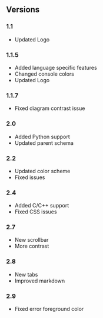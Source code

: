 ## Versions

### 1.1

- Updated Logo

### 1.1.5

- Added language specific features
- Changed console colors
- Updated Logo

### 1.1.7

- Fixed diagram contrast issue

### 2.0

- Added Python support
- Updated parent schema

### 2.2

- Updated color scheme
- Fixed issues

### 2.4

- Added C/C++ support
- Fixed CSS issues

### 2.7

- New scrollbar
- More contrast

### 2.8

- New tabs
- Improved markdown

### 2.9

- Fixed error foreground color
